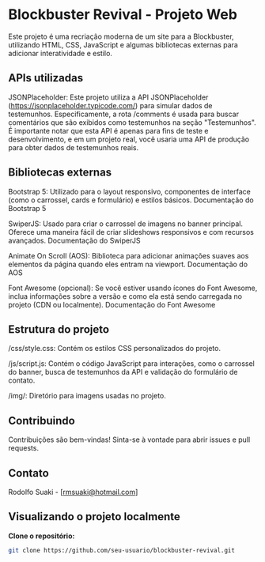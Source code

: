 # Blockbuster Revival - Projeto Web

Este projeto é uma recriação moderna de um site para a Blockbuster, utilizando HTML, CSS, JavaScript e algumas bibliotecas externas para adicionar interatividade e estilo.


## APIs utilizadas
JSONPlaceholder: Este projeto utiliza a API JSONPlaceholder (https://jsonplaceholder.typicode.com/) para simular dados de testemunhos. Especificamente, a rota /comments é usada para buscar comentários que são exibidos como testemunhos na seção "Testemunhos". É importante notar que esta API é apenas para fins de teste e desenvolvimento, e em um projeto real, você usaria uma API de produção para obter dados de testemunhos reais.

## Bibliotecas externas
Bootstrap 5: Utilizado para o layout responsivo, componentes de interface (como o carrossel, cards e formulário) e estilos básicos. Documentação do Bootstrap 5

SwiperJS: Usado para criar o carrossel de imagens no banner principal. Oferece uma maneira fácil de criar slideshows responsivos e com recursos avançados. Documentação do SwiperJS

Animate On Scroll (AOS): Biblioteca para adicionar animações suaves aos elementos da página quando eles entram na viewport. Documentação do AOS

Font Awesome (opcional): Se você estiver usando ícones do Font Awesome, inclua informações sobre a versão e como ela está sendo carregada no projeto (CDN ou localmente). Documentação do Font Awesome

## Estrutura do projeto
/css/style.css: Contém os estilos CSS personalizados do projeto.

/js/script.js: Contém o código JavaScript para interações, como o carrossel do banner, busca de testemunhos da API e validação do formulário de contato.

/img/: Diretório para imagens usadas no projeto.

## Contribuindo
Contribuições são bem-vindas! Sinta-se à vontade para abrir issues e pull requests.

## Contato
Rodolfo Suaki - [rmsuaki@hotmail.com]




## Visualizando o projeto localmente

**Clone o repositório:**

```bash
git clone https://github.com/seu-usuario/blockbuster-revival.git


